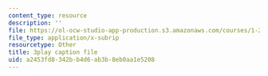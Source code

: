 ```yaml
---
content_type: resource
description: ''
file: https://ol-ocw-studio-app-production.s3.amazonaws.com/courses/1-258j-public-transportation-systems-spring-2017/a2453fd8342bb4d6ab3b8eb0aa1e5208_aLqEG43nKVE.srt
file_type: application/x-subrip
resourcetype: Other
title: 3play caption file
uid: a2453fd8-342b-b4d6-ab3b-8eb0aa1e5208
---
```

